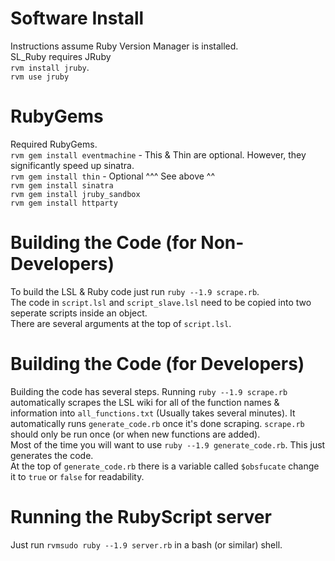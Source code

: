 # Software Install
Instructions assume Ruby Version Manager is installed.  
SL_Ruby requires JRuby  
`rvm install jruby`.  
`rvm use jruby`

# RubyGems
Required RubyGems.  
`rvm gem install eventmachine` - This & Thin are optional. However, they significantly speed up sinatra.  
`rvm gem install thin` - Optional ^^^ See above ^^  
`rvm gem install sinatra`  
`rvm gem install jruby_sandbox`  
`rvm gem install httparty`  

# Building the Code (for Non-Developers)
To build the LSL & Ruby code just run `ruby --1.9 scrape.rb`.  
The code in `script.lsl` and `script_slave.lsl` need to be copied into two seperate scripts inside an object.  
There are several arguments at the top of `script.lsl`.

# Building the Code (for Developers)
Building the code has several steps. Running `ruby --1.9 scrape.rb` automatically scrapes the LSL wiki for all of the function names & information into `all_functions.txt` (Usually takes several minutes). It automatically runs `generate_code.rb` once it's done scraping. `scrape.rb` should only be run once (or when new functions are added).  
Most of the time you will want to use `ruby --1.9 generate_code.rb`. This just generates the code.  
At the top of `generate_code.rb` there is a variable called `$obsfucate` change it to `true` or `false` for readability.

# Running the RubyScript server
Just run `rvmsudo ruby --1.9 server.rb` in a bash (or similar) shell.
